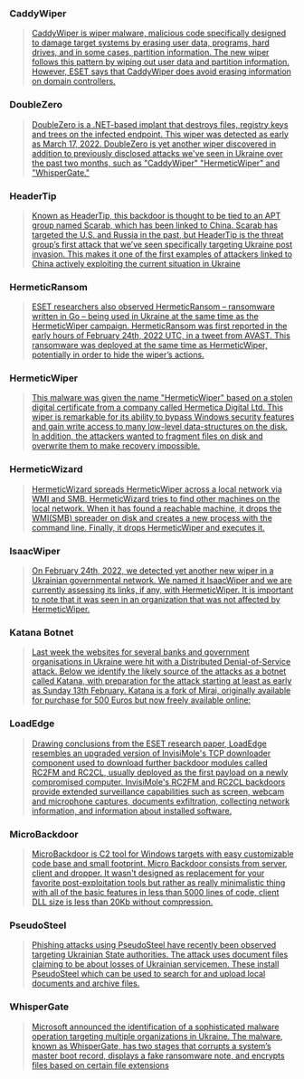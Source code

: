 ### CaddyWiper
> <a href="https://www.zdnet.com/article/caddywiper-more-destructive-wiper-malware-strikes-ukrainian-targets/">CaddyWiper is wiper malware, malicious code specifically designed to damage target systems by erasing user data, programs, hard drives, and in some cases, partition information. 
The new wiper follows this pattern by wiping out user data and partition information. However, ESET says that CaddyWiper does avoid erasing information on domain controllers.</a>

### DoubleZero
> <a href="https://blog.talosintelligence.com/2022/03/threat-advisory-doublezero.html">DoubleZero is a .NET-based implant that destroys files, registry keys and trees on the infected endpoint. This wiper was detected as early as March 17, 2022. DoubleZero is yet another wiper discovered in addition to previously disclosed attacks we've seen in Ukraine over the past two months, such as "CaddyWiper" "HermeticWiper" and "WhisperGate."</a>

### HeaderTip
> <a href="https://blogs.blackberry.com/en/2022/04/threat-thursday-headertip-backdoor-shows-attackers-from-china-preying-on-ukraine.">Known as HeaderTip, this backdoor is thought to be tied to an APT group named Scarab, which has been linked to China. Scarab has targeted the U.S. and Russia in the past, but HeaderTip is the threat group’s first attack that we’ve seen specifically targeting Ukraine post invasion. This makes it one of the first examples of attackers linked to China actively exploiting the current situation in Ukraine</a>

### HermeticRansom
> <a href="https://www.welivesecurity.com/2022/03/01/isaacwiper-hermeticwizard-wiper-worm-targeting-ukraine/">ESET researchers also observed HermeticRansom – ransomware written in Go – being used in Ukraine at the same time as the HermeticWiper campaign. HermeticRansom was first reported in the early hours of February 24th, 2022 UTC, in a tweet from AVAST. This ransomware was deployed at the same time as HermeticWiper, potentially in order to hide the wiper’s actions.</a>

### HermeticWiper
> <a href="https://www.malwarebytes.com/blog/threat-intelligence/2022/03/hermeticwiper-a-detailed-analysis-of-the-destructive-malware-that-targeted-ukraine">This malware was given the name "HermeticWiper" based on a stolen digital certificate from a company called Hermetica Digital Ltd. This wiper is remarkable for its ability to bypass Windows security features and gain write access to many low-level data-structures on the disk. In addition, the attackers wanted to fragment files on disk and overwrite them to make recovery impossible.</a>

### HermeticWizard
> <a href="https://www.welivesecurity.com/2022/03/01/isaacwiper-hermeticwizard-wiper-worm-targeting-ukraine/">HermeticWizard spreads HermeticWiper across a local network via WMI and SMB. HermeticWizard tries to find other machines on the local network. When it has found a reachable machine, it drops the WMI(SMB) spreader on disk and creates a new process with the command line. Finally, it drops HermeticWiper and executes it.</a>

### IsaacWiper
> <a href="https://www.welivesecurity.com/2022/03/01/isaacwiper-hermeticwizard-wiper-worm-targeting-ukraine/">On February 24th, 2022, we detected yet another new wiper in a Ukrainian governmental network. We named it IsaacWiper and we are currently assessing its links, if any, with HermeticWiper. It is important to note that it was seen in an organization that was not affected by HermeticWiper.</a>

### Katana Botnet
> <a href="https://www.cadosecurity.com/technical-analysis-of-the-ddos-attacks-against-ukrainian-websites/">Last week the websites for several banks and government organisations in Ukraine were hit with a Distributed Denial-of-Service attack. Below we identify the likely source of the attacks as a botnet called Katana, with preparation for the attack starting at least as early as Sunday 13th February. Katana is a fork of Mirai, originally available for purchase for 500 Euros but now freely available online:</a>

### LoadEdge
> <a href="">Drawing conclusions from the ESET research paper, LoadEdge resembles an upgraded version of InvisiMole's TCP downloader component used to download further backdoor modules called RC2FM and RC2CL, usually deployed as the first payload on a newly compromised computer. InvisiMole's RC2FM and RC2CL backdoors provide extended surveillance capabilities such as screen, webcam and microphone captures, documents exfiltration, collecting network information, and information about installed software.</a>

### MicroBackdoor
> <a href="https://github.com/Cr4sh/MicroBackdoor">MicroBackdoor is C2 tool for Windows targets with easy customizable code base and small footprint. Micro Backdoor consists from server, client and dropper. It wasn't designed as replacement for your favorite post-exploitation tools but rather as really minimalistic thing with all of the basic features in less than 5000 lines of code, client DLL size is less than 20Kb without compression.</a>

### PseudoSteel
> <a href="https://www.broadcom.com/support/security-center/protection-bulletin#blta21a05bf729b4798_en-us">Phishing attacks using PseudoSteel have recently been observed targeting Ukrainian State authorities. The attack uses document files claiming to be about losses of Ukrainian servicemen. These install PseudoSteel which can be used to search for and upload local documents and archive files.</a>

### WhisperGate
> <a href="https://www.cisa.gov/uscert/ncas/alerts/aa22-057a"> Microsoft announced the identification of a sophisticated malware operation targeting multiple organizations in Ukraine. The malware, known as WhisperGate, has two stages that corrupts a system’s master boot record, displays a fake ransomware note, and encrypts files based on certain file extensions </a>

